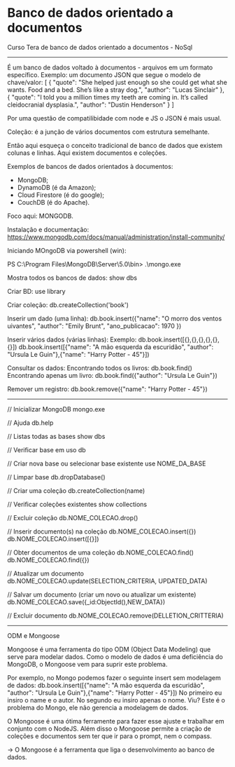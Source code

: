 # Banco de dados orientado a documentos
 Curso Tera de banco de dados orientado a documentos - NoSql
_____

É um banco de dados voltado à documentos - arquivos em um formato específico.
Exemplo: um documento JSON que segue o modelo de chave/valor:
[
  {
    "quote": "She helped just enough so she could get what she wants. Food and a bed. She’s like a stray dog.",
    "author": "Lucas Sinclair"
  },
  {
    "quote": "I told you a million times my teeth are coming in. It’s called cleidocranial dysplasia.",
    "author": "Dustin Henderson"
  }
]

Por uma questão de compatilibidade com node e JS o JSON é mais usual.

Coleção: é a junção de vários documentos com estrutura semelhante.

Então aqui esqueça o conceito tradicional de banco de dados que existem colunas e linhas. Aqui existem documentos e coleções.

Exemplos de bancos de dados orientados à documentos:
- MongoDB;
- DynamoDB (é da Amazon);
- Cloud Firestore (é do google);
- CouchDB (é do Apache).

Foco aqui: MONGODB.

Instalação e documentação: https://www.mongodb.com/docs/manual/administration/install-community/

Iniciando MOngoDB via powershell (win):

PS C:\Program Files\MongoDB\Server\5.0\bin> .\mongo.exe

Mostra todos os bancos de dados:
show dbs

Criar BD:
use library

Criar coleção:
db.createCollection('book')

Inserir um dado (uma linha):
db.book.insert({"name": "O morro dos ventos uivantes", "author": "Emily Brunt", "ano_publicacao": 1970 })

Inserir vários dados (várias linhas):
Exemplo: db.book.insert([{},{},{},{},{},{}])
db.book.insert([{"name": "A mão esquerda da escuridão", "author": "Ursula Le Guin"},{"name": "Harry Potter - 45"}])

Consultar os dados:
Encontrando todos os livros: db.book.find()
Encontrando apenas um livro: db.book.find({"author": "Ursula Le Guin"})

Remover um registro:
db.book.remove({"name": "Harry Potter - 45"})

_____

// Inicializar MongoDB
mongo.exe

// Ajuda
db.help

// Listas todas as bases
show dbs

// Verificar base em uso
db

// Criar nova base ou selecionar base existente
use NOME_DA_BASE

// Limpar base
db.dropDatabase()

// Criar uma coleção
db.createCollection(name)

// Verificar coleções existentes
show collections

// Excluir coleção
db.NOME_COLECAO.drop()

// Inserir documento(s) na coleção
db.NOME_COLECAO.insert({})
db.NOME_COLECAO.insert([{}])

// Obter documentos de uma coleção
db.NOME_COLECAO.find()
db.NOME_COLECAO.find({})

// Atualizar um documento
db.NOME_COLECAO.update(SELECTION_CRITERIA, UPDATED_DATA)

// Salvar um documento (criar um novo ou atualizar um existente)
db.NOME_COLECAO.save({_id:ObjectId(),NEW_DATA})

// Excluir documento
db.NOME_COLECAO.remove(DELLETION_CRITTERIA)

_____

ODM e Mongoose

Mongoose é uma ferramenta do tipo ODM (Object Data Modeling) que serve para modelar dados.
Como o modelo de dados é uma deficiência do MongoDB, o Mongoose vem para suprir este problema.

Por exemplo, no Mongo podemos fazer o seguinte insert sem modelagem de dados:
db.book.insert([{"name": "A mão esquerda da escuridão", "author": "Ursula Le Guin"},{"name": "Harry Potter - 45"}])
No primeiro eu insiro o name e o autor. No segundo eu insiro apenas o nome. 
Viu? Este é o problema do Mongo, ele não gerencia a modelagem de dados.

O Mongoose é uma ótima ferramente para fazer esse ajuste e trabalhar em conjunto com o NodeJS.
Além disso o Mongoose permite a criação de coleções e documentos sem ter que ir para o prompt, nem o compass.

-> O Mongoose é a ferramenta que liga o desenvolvimento ao banco de dados.